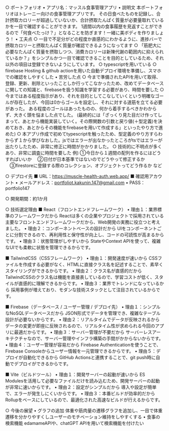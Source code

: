 ○ ポートフォリオ
  • アプリ名：マッスル食事管理アプリ
  • 説明文
本ポートフォリオはトレーニー向けの食事管理アプリです。
その日食べたものを記録し、合計摂取カロリーが超過していないか、合計摂取たんぱく質量が必要量取れているかを一目で確認することができます。
1週間以内の食事履歴を見返すことができるので「何食べたっけ？」となることを防ぎます！一緒に美ボディを作りましょう！
  • 工夫点
    ○ 一目で不足分がどの程度か直感的にわかるように、進捗バーで摂取カロリーと摂取たんぱく質量が確認できるようになってます
    ○ 「筋肥大に必要なたんぱく質量を摂取しつつ、消費カロリーは新陳代謝の範囲内に抑えられているか？」をシンプルかつ一目で確認できることを目的としているため、それ以外の項目は登録できないようにしています。
    ○ typescriptを用いている
    ○ fiirebase Hosting & github actionを用いた自動デプロイ環境を準備し、スマホでの確認をしやすくした
  • 苦労した点
    ○ 今まで準備されたAPIを用いて取得、登録、更新、削除といったことしか行ってこなかったため、改めてデータベースに関しての知識と、firebaseを扱う知識を学習する必要があり、時間を要した
    ○ 今まではある程度指示があり、それを目的としてこなしていくという明確なゴールが存在したが、今回は0からゴールを設定し、それに対する道筋を立てる必要があった。
ある程度のゴールはあったものの、何から着手するべきかわからず、大きく頭を悩ました点でした。
(最終的には「ざっくり見た目だけ作ってしまって、あとから機能実装していく。その際関数の引数と戻り値(＋型定義)を決めておき、あとからその機能をfirebaseを用いて作成する」といったやり方で進めた)
    ○ 本アプリ作成で初めてtypescriptを触ったため、型定義のやり方すらわからず１から学びなおした。jsではエラーが出なかったところがtsではエラーが出たりしたため、非常に修正に時間がかかりました。
    ○ 技術的に不明点が多くあり、非常に調査に時間を要した
例) ①今日から１週間の配列を作るにはどうすればいいか
　②日付が日本基準ではないのでどうやって修正するか
　③firestoreに登録する際のコレクション、オブジェクトってどう作るか
など
    
○ デプロイ先
■ URL：https://muscle-health-auth.web.app/
■ 確認用アカウント
  • メールアドレス：portfoliot.kakunin.147@gmail.com
  • PASS：portfolio147

○ 開発期間：約1か月

○ 技術選定理由
■ React（フロントエンドフレームワーク）
  • 理由１：業界標準のフレームワークだから
Reactは多くの企業やプロジェクトで採用されている主要なフロントエンドフレームワークだから、Web開発の実務に役立つと考えました。
  • 理由２：コンポーネントベースの設計だから
UIをコンポーネントごとに分割できるので、再利用性と保守性が向上し、コードの可読性が高まるからです。
  • 理由３：状態管理がしやすいから
StateやContext APIを使って、複雑なUIでも柔軟に状態を管理できるからです。

■ TailwindCSS（CSSフレームワーク）
  • 理由１：開発速度が速いから
CSSファイルを作成する必要がなく、HTMLに直接クラス名を記述することで、素早くスタイリングができるからです。
  • 理由２：クラス名が直感的だから
TailwindCSSのクラス名は機能を直接表しているので、学習コストが低く、スタイルが直感的に理解できるからです。
  • 理由３：業界でトレンドになっているから
採用事例が増えており、モダンな技術スタックとして注目されているからです。

■ Firebase（データベース / ユーザー管理 / デプロイ先）
  • 理由１：シンプルなNoSQLデータベースだから
JSON形式でデータを管理でき、複雑なテーブル設計が必要ないからです。
  • 理由２：リアルタイムでデータが反映されるから
データの変更が即座に反映されるので、リアルタイム性が求められる今回のアプリに最適だからです。
  • 理由３：サーバー管理が不要だから
サーバーレスアーキテクチャなので、サーバー管理やインフラ構築の手間がかからないからです。
  • 理由４：ユーザー管理が容易だから
Firebase Authenticationを使うことで、Firebase Consoleからユーザー情報を一元管理できるからです。
  • 理由５：デプロイが自動化できるから
GitHub Actionsと連携することで、git push時に自動でデプロイができるからです。

■ Vite（ビルドツール）
  • 理由１：開発サーバーの起動が速いから
ES Modulesを活用して必要なファイルだけを読み込むため、開発サーバーの起動が非常に速いからです。
  • 理由２：設定がシンプルだから
導入や設定が簡単で、エラーが発生しにくいからです。
  • 理由３：本番ビルドが効率的だから
Rollupをベースにしているので、最適化された高速なビルドが行えるからです。
        
○ 今後の展望
  • グラフの追加
体重や筋肉量の遷移グラフを追加し、一目で体重遷移を分かりやすくしユーザーのモチベーション維持をしやすくする
  • 食事の検索機能
edamameAPIや、chatGPT APIを用いて検索機能を付けたい

